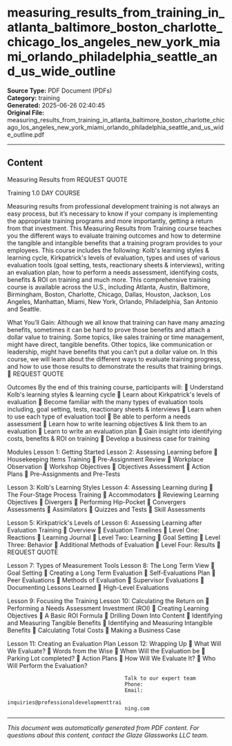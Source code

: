 ﻿# measuring_results_from_training_in_atlanta_baltimore_boston_charlotte_chicago_los_angeles_new_york_miami_orlando_philadelphia_seattle_and_us_wide_outline

**Source Type:** PDF Document (PDFs)  
**Category:** training  
**Generated:** 2025-06-26 02:40:45  
**Original File:** measuring_results_from_training_in_atlanta_baltimore_boston_charlotte_chicago_los_angeles_new_york_miami_orlando_philadelphia_seattle_and_us_wide_outline.pdf

---

## Content

Measuring
Results from                                                             REQUEST QUOTE



Training                                                                 1.0 DAY COURSE




Measuring results from professional development training is not always an
easy process, but it’s necessary to know if your company is implementing the
appropriate training programs and more importantly, getting a return from that
investment. This Measuring Results from Training course teaches you the
different ways to evaluate training outcomes and how to determine the
tangible and intangible benefits that a training program provides to your
employees.
This course includes the following: Kolb's learning styles & learning cycle,
Kirkpatrick's levels of evaluation, types and uses of various evaluation tools
(goal setting, tests, reactionary sheets & interviews), writing an evaluation
plan, how to perform a needs assessment, identifying costs, benefits & ROI on
training and much more.
This comprehensive training course is available across the U.S., including
Atlanta, Austin, Baltimore, Birmingham, Boston, Charlotte, Chicago, Dallas,
Houston, Jackson, Los Angeles, Manhattan, Miami, New York, Orlando,
Philadelphia, San Antonio and Seattle.




What You’ll Gain:
Although we all know that training can have many amazing benefits, sometimes it can be
hard to prove those benefits and attach a dollar value to training. Some topics, like sales
training or time management, might have direct, tangible benefits. Other topics, like
communication or leadership, might have benefits that you can’t put a dollar value on.
In this course, we will learn about the different ways to evaluate training progress, and how
to use those results to demonstrate the results that training brings.
                                                                         REQUEST QUOTE




Outcomes
By the end of this training course, participants will:
    Understand Kolb's learning styles & learning cycle
    Learn about Kirkpatrick's levels of evaluation
    Become familiar with the many types of evaluation tools including, goal
      setting, tests, reactionary sheets & interviews
    Learn when to use each type of evaluation tool
    Be able to perform a needs assessment
    Learn how to write learning objectives & link them to an evaluation
    Learn to write an evaluation plan
    Gain insight into identifying costs, benefits & ROI on training
    Develop a business case for training




Modules
 Lesson 1: Getting Started                Lesson 2: Assessing Learning before
    Housekeeping Items                   Training
    Pre-Assignment Review                    Workplace Observation
    Workshop Objectives                      Objectives Assessment
    Action Plans                             Pre-Assignments and Pre-Tests


 Lesson 3: Kolb's Learning Styles         Lesson 4: Assessing Learning during
    The Four-Stage Process               Training
    Accommodators                            Reviewing Learning Objectives
    Divergers                                Performing Hip-Pocket
    Convergers                                  Assessments
    Assimilators                             Quizzes and Tests
                                              Skill Assessments


Lesson 5: Kirkpatrick's Levels of         Lesson 6: Assessing Learning after
Evaluation                                Training
    Overview                                 Evaluation Timelines
    Level One: Reactions                     Learning Journal
    Level Two: Learning                      Goal Setting
    Level Three: Behavior                    Additional Methods of Evaluation
    Level Four: Results
                                                                         REQUEST QUOTE




Lesson 7: Types of Measurement Tools     Lesson 8: The Long Term View
   Goal Setting                             Creating a Long Term Evaluation
   Self-Evaluations                           Plan
   Peer Evaluations                         Methods of Evaluation
   Supervisor Evaluations                   Documenting Lessons Learned
   High-Level Evaluations


Lesson 9: Focusing the Training          Lesson 10: Calculating the Return on
   Performing a Needs Assessment        Investment (ROI)
   Creating Learning Objectives             A Basic ROI Formula
   Drilling Down Into Content               Identifying and Measuring Tangible
                                               Benefits
                                             Identifying and Measuring Intangible
                                               Benefits
                                             Calculating Total Costs
                                             Making a Business Case


Lesson 11: Creating an Evaluation Plan   Lesson 12: Wrapping Up
   What Will We Evaluate?                   Words from the Wise
   When Will the Evaluation be              Parking Lot
     completed?                              Action Plans
   How Will We Evaluate It?
   Who Will Perform the Evaluation?




                                          Talk to our expert team
                                          Phone:
                                          Email:
                                          inquiries@professionaldevelopmenttrai
                                          ning.com

---

*This document was automatically generated from PDF content. For questions about this content, contact the Glaze Glassworks LLC team.*

